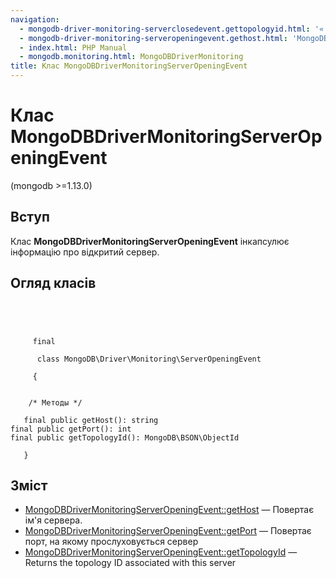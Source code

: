 ```yaml
---
navigation:
  - mongodb-driver-monitoring-serverclosedevent.gettopologyid.html: '« MongoDBDriverMonitoringServerClosedEvent::getTopologyId'
  - mongodb-driver-monitoring-serveropeningevent.gethost.html: 'MongoDBDriverMonitoringServerOpeningEvent::getHost »'
  - index.html: PHP Manual
  - mongodb.monitoring.html: MongoDBDriverMonitoring
title: Клас MongoDBDriverMonitoringServerOpeningEvent
---
```

# Клас MongoDBDriverMonitoringServerOpeningEvent

(mongodb >=1.13.0)

## Вступ

Клас **MongoDBDriverMonitoringServerOpeningEvent** інкапсулює інформацію про відкритий сервер.

## Огляд класів

```classsynopsis


    
    
     final
     
      class MongoDB\Driver\Monitoring\ServerOpeningEvent
     
     {
    

    /* Методы */
    
   final public getHost(): string
final public getPort(): int
final public getTopologyId(): MongoDB\BSON\ObjectId

   }
```

## Зміст

-   [MongoDBDriverMonitoringServerOpeningEvent::getHost](mongodb-driver-monitoring-serveropeningevent.gethost.md) — Повертає ім'я сервера.
-   [MongoDBDriverMonitoringServerOpeningEvent::getPort](mongodb-driver-monitoring-serveropeningevent.getport.md) — Повертає порт, на якому прослуховується сервер
-   [MongoDBDriverMonitoringServerOpeningEvent::getTopologyId](mongodb-driver-monitoring-serveropeningevent.gettopologyid.md) — Returns the topology ID associated with this server
